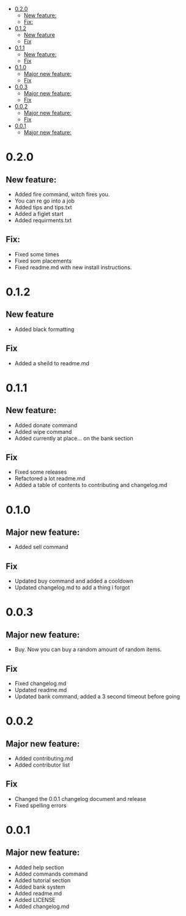 - [0.2.0](#020)
  - [New feature:](#new-feature)
  - [Fix:](#fix)
- [0.1.2](#012)
  - [New feature](#new-feature-1)
  - [Fix](#fix-1)
- [0.1.1](#011)
  - [New feature:](#new-feature-2)
  - [Fix](#fix-2)
- [0.1.0](#010)
  - [Major new feature:](#major-new-feature)
  - [Fix](#fix-3)
- [0.0.3](#003)
  - [Major new feature:](#major-new-feature-1)
  - [Fix](#fix-4)
- [0.0.2](#002)
  - [Major new feature:](#major-new-feature-2)
  - [Fix](#fix-5)
- [0.0.1](#001)
  - [Major new feature:](#major-new-feature-3)

# 0.2.0

## New feature:

- Added fire command, witch fires you.
- You can re go into a job
- Added tips and tips.txt
- Added a figlet start
- Added requirments.txt

## Fix:

- Fixed some times
- Fixed som placements
- Fixed readme.md with new install instructions.

# 0.1.2

## New feature

- Added black formatting

## Fix

- Added a sheild to readme.md

# 0.1.1

## New feature:

- Added donate command
- Added wipe command
- Added currently at place... on the bank section
## Fix

- Fixed some releases
- Refactored a lot readme.md
- Added a table of contents to contributing and changelog.md

# 0.1.0

## Major new feature:

- Added sell command

## Fix

- Updated buy command and added a cooldown
- Updated changelog.md to add a thing i forgot


# 0.0.3

## Major new feature:

- Buy. Now you can buy a random amount of random items.

## Fix

- Fixed changelog.md
- Updated readme.md
- Updated bank command, added a 3 second timeout before going

# 0.0.2

## Major new feature:

- Added contributing.md
- Added contributor list 

## Fix
- Changed the 0.0.1 changelog document and release
- Fixed spelling errors

# 0.0.1

## Major new feature:

- Added help section
- Added commands command
- Added tutorial section
- Added bank system
- Added readme.md
- Added LICENSE
- Added changelog.md
